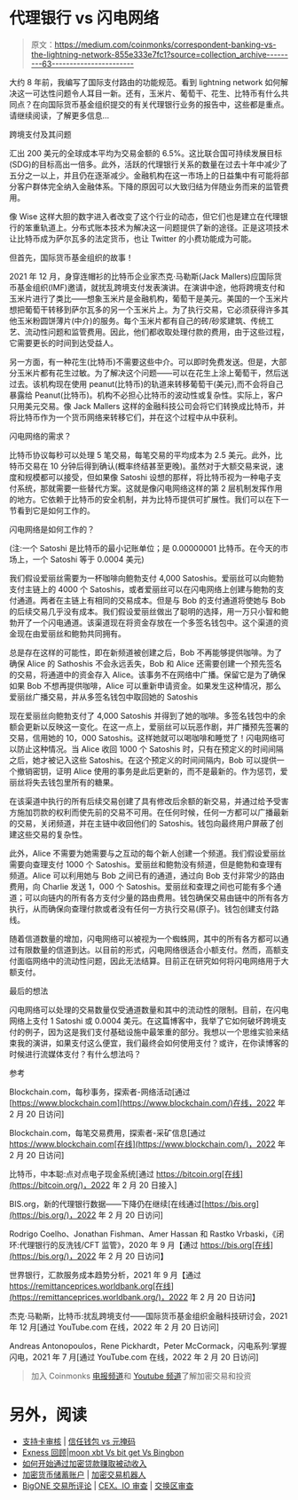 # 代理银行 vs 闪电网络

> 原文：<https://medium.com/coinmonks/correspondent-banking-vs-the-lightning-network-855e333e7fc1?source=collection_archive---------63----------------------->

大约 8 年前，我编写了国际支付路由的功能规范。看到 lightning network 如何解决这一可达性问题令人耳目一新。还有，玉米片、葡萄干、花生、比特币有什么共同点？在向国际货币基金组织提交的有关代理银行业务的报告中，这些都是重点。请继续阅读，了解更多信息…

跨境支付及其问题

汇出 200 美元的全球成本平均为交易金额的 6.5%。这比联合国可持续发展目标(SDG)的目标高出一倍多。此外，活跃的代理银行关系的数量在过去十年中减少了五分之一以上，并且仍在逐渐减少。金融机构在这一市场上的日益集中有可能将部分客户群体完全纳入金融体系。下降的原因可以大致归结为伴随业务而来的监管费用。

像 Wise 这样大胆的数字进入者改变了这个行业的动态，但它们也是建立在代理银行的笨重轨道上。分布式账本技术为解决这一问题提供了新的途径。正是这项技术让比特币成为萨尔瓦多的法定货币，也让 Twitter 的小费功能成为可能。

但首先，国际货币基金组织的故事！

2021 年 12 月，身穿连帽衫的比特币企业家杰克·马勒斯(Jack Mallers)应国际货币基金组织(IMF)邀请，就扰乱跨境支付发表演讲。在演讲中途，他将跨境支付和玉米片进行了类比——想象玉米片是金融机构，葡萄干是美元。美国的一个玉米片想把葡萄干转移到萨尔瓦多的另一个玉米片上。为了执行交易，它必须获得许多其他玉米粉圆饼薄片(中介)的服务。每个玉米片都有自己的砖/砂浆建筑、传统工艺、流动性问题和监管费用。因此，他们都收取处理付款的费用，由于这些过程，它需要更长的时间到达受益人。

另一方面，有一种花生(比特币)不需要这些中介。可以即时免费发送。但是，大部分玉米片都有花生过敏。为了解决这个问题——可以在花生上涂上葡萄干，然后送过去。该机构现在使用 peanut(比特币)的轨道来转移葡萄干(美元),而不会将自己暴露给 Peanut(比特币)。机构不必担心比特币的波动性或复杂性。实际上，客户只用美元交易。像 Jack Mallers 这样的金融科技公司会将它们转换成比特币，并将比特币作为一个货币网络来转移它们，并在这个过程中从中获利。

闪电网络的需求？

比特币协议每秒可以处理 5 笔交易，每笔交易的平均成本为 2.5 美元。此外，比特币交易在 10 分钟后得到确认(概率终结甚至更晚)。虽然对于大额交易来说，速度和规模都可以接受，但如果像 Satoshi 设想的那样，将比特币视为一种电子支付系统，那就需要一些替代方案。这就是像闪电网络这样的第 2 层机制发挥作用的地方。它依赖于比特币的安全机制，并为比特币提供可扩展性。我们可以在下一节看到它是如何工作的。

闪电网络是如何工作的？

(注:一个 Satoshi 是比特币的最小记账单位；是 0.00000001 比特币。在今天的市场上，一个 Satoshi 等于 0.0004 美元)

我们假设爱丽丝需要为一杯咖啡向鲍勃支付 4,000 Satoshis。爱丽丝可以向鲍勃支付主链上的 4000 个 Satoshis，或者爱丽丝可以在闪电网络上创建与鲍勃的支付通道。两者在主链上有相同的交易成本。但是与 Bob 的支付通道将使她与 Bob 的后续交易几乎没有成本。我们假设爱丽丝做出了聪明的选择，用一万只小智和鲍勃开了一个闪电通道。该渠道现在将资金存放在一个多签名钱包中。这个渠道的资金现在由爱丽丝和鲍勃共同拥有。

总是存在这样的可能性，即在新频道被创建之后，Bob 不再能够提供咖啡。为了确保 Alice 的 Sathoshis 不会永远丢失，Bob 和 Alice 还需要创建一个预先签名的交易，将通道中的资金存入 Alice。该事务不在网络中广播。保留它是为了确保如果 Bob 不想再提供咖啡，Alice 可以重新申请资金。如果发生这种情况，那么爱丽丝广播交易，并从多签名钱包中取回她的 Satoshis

现在爱丽丝向鲍勃支付了 4,000 Satoshis 并得到了她的咖啡。多签名钱包中的余额会更新以反映这一变化。在这一点上，爱丽丝可以玩恶作剧，并广播预先签署的交易，信用她的 10，000 Satoshis。这样她就可以喝咖啡和睡觉了！闪电网络可以防止这种情况。当 Alice 收回 1000 个 Satoshis 时，只有在预定义的时间间隔之后，她才被记入这些 Satoshis。在这个预定义的时间间隔内，Bob 可以提供一个撤销密钥，证明 Alice 使用的事务是此后更新的，而不是最新的。作为惩罚，爱丽丝将失去钱包里所有的糖果。

在该渠道中执行的所有后续交易创建了具有修改后余额的新交易，并通过给予受害方施加罚款的权利而使先前的交易不可用。在任何时候，任何一方都可以广播最新的交易，关闭频道，并在主链中收回他们的 Satoshis。钱包向最终用户屏蔽了创建这些交易的复杂性。

此外，Alice 不需要为她需要与之互动的每个新人创建一个频道。我们假设爱丽丝需要向查理支付 1000 个 Satoshis。爱丽丝和鲍勃没有频道，但是鲍勃和查理有频道。Alice 可以利用她与 Bob 之间已有的通道，通过向 Bob 支付非常少的路由费用，向 Charlie 发送 1，000 个 Satoshis。爱丽丝和查理之间也可能有多个通道；可以向链内的所有各方支付少量的路由费用。钱包确保交易由链中的所有各方执行，从而确保向查理付款或者没有任何一方执行交易(原子)。钱包创建支付路线。

随着信道数量的增加，闪电网络可以被视为一个蜘蛛网，其中的所有各方都可以通过有限数量的信道到达。以目前的形式，闪电网络很适合小额支付。然而，高额支付面临网络中的流动性问题，因此无法结算。目前正在研究如何将闪电网络用于大额支付。

最后的想法

闪电网络可以处理的交易数量仅受通道数量和其中的流动性的限制。目前，在闪电网络上支付 1 Satoshi 或 0.0004 美元。在这篇博客中，我举了它如何破坏跨境支付的例子，因为这是我们支付基础设施中最笨重的部分。我想以一个思维实验来结束我的演讲，如果支付这么便宜，我们最终会如何使用支付？或许，在你读博客的时候进行流媒体支付？有什么想法吗？

参考

Blockchain.com，每秒事务，探索者-网络活动[通过[https://www.blockchain.com](https://www.blockchain.com/)在线，2022 年 2 月 20 日访问]

Blockchain.com，每笔交易费用，探索者-采矿信息[通过 https://www.blockchain.com[在线](https://www.blockchain.com/)，2022 年 2 月 20 日访问]

比特币，中本聪:点对点电子现金系统[通过 https://bitcoin.org[在线](https://bitcoin.org/)，2022 年 2 月 20 日接入]

BIS.org，新的代理银行数据——下降仍在继续[在线通过[https://bis.org](https://bis.org/)，2022 年 2 月 20 日访问]

Rodrigo Coelho、Jonathan Fishman、Amer Hassan 和 Rastko Vrbaski，《闭环:代理银行的反洗钱/CFT 监管》，2020 年 9 月【通过 https://bis.org[在线](https://bis.org/)，2022 年 2 月 20 日访问】

世界银行，汇款服务成本趋势分析，2021 年 9 月【通过 https://remittanceprices.worldbank.org[在线](https://remittanceprices.worldbank.org/)，2022 年 2 月 20 日访问】

杰克·马勒斯，比特币:扰乱跨境支付——国际货币基金组织金融科技研讨会，2021 年 12 月[通过 YouTube.com 在线，2022 年 2 月 20 日访问]

Andreas Antonopoulos，Rene Pickhardt，Peter McCormack，闪电系列:掌握闪电，2021 年 7 月[通过 YouTube.com 在线，2022 年 2 月 20 日访问]

> 加入 Coinmonks [电报频道](https://t.me/coincodecap)和 [Youtube 频道](https://www.youtube.com/c/coinmonks/videos)了解加密交易和投资

# 另外，阅读

*   [支持卡审核](https://coincodecap.com/uphold-card-review) | [信任钱包 vs 元掩码](https://coincodecap.com/trust-wallet-vs-metamask)
*   [Exness 回顾](https://coincodecap.com/exness-review)|[moon xbt Vs bit get Vs Bingbon](https://coincodecap.com/bingbon-vs-bitget-vs-moonxbt)
*   [如何开始通过加密贷款赚取被动收入](https://coincodecap.com/passive-income-crypto-lending)
*   [加密货币储蓄账户](/coinmonks/cryptocurrency-savings-accounts-be3bc0feffbf) | [加密交易机器人](https://coincodecap.com/best-crypto-trading-bots)
*   [BigONE 交易所评论](/coinmonks/bigone-exchange-review-64705d85a1d4) | [CEX。IO 审查](https://coincodecap.com/cex-io-review) | [交换区审查](/coinmonks/swapzone-review-crypto-exchange-data-aggregator-e0ad78e55ed7)